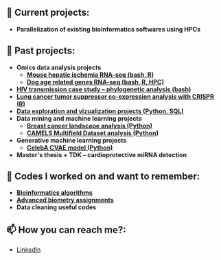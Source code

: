 <h2>🚀 Current projects:</h2>
<ul>
  <li><strong>Parallelization of existing bioinformatics softwares using HPCs</strong></li>
</ul>

<h2>📂 Past projects:</h2>
<ul>

  <li>
      <strong>Omics data analysis projects</strong>
      <ul>
        <li>
          <a href="https://github.com/alvirag/Omics-analysis-mouse-hepatic-IR/tree/main" target="_blank">
            <strong>Mouse hepatic ischemia RNA-seq (bash, R)</strong>
          </a>
        </li>
        <li>
          <a href="https://github.com/alvirag/Omics-analysis-dog-samples-RNA-seq" target="_blank">
            <strong>Dog age related genes RNA-seq (bash, R, HPC)</strong>
          </a>
        </li>
      </ul>
    </li>


  
  <li>
    <a href="https://github.com/alvirag/HIV-sequence-alignment-project" target="_blank">
      <strong>HIV transmission case study – phylogenetic analysis (bash) </strong>
    </a>
  </li>
  <li>
    <a href="https://github.com/alvirag/Lung-cancer-tumor-supressor-co-expression-project" target="_blank">
      <strong>Lung cancer tumor suppressor co-expression analysis with CRISPR (R)</strong>
    </a>
  </li>
  <li>
    <a href="https://github.com/alvirag/Data-exploration-and-vizualization" target="_blank">
      <strong>Data exploration and vizualization projects (Python, SQL)</strong>
    </a>
  </li>

  
  <li>
    <strong>Data mining and machine learning projects</strong>
    <ul>
      <li>
        <a href="https://github.com/alvirag/Breast-cancer-proteom-landscape-project" target="_blank">
          <strong>Breast cancer landscape analysis (Python)</strong>
        </a>
      </li>
      <li>
        <a href="https://github.com/alvirag/CDM-project" target="_blank">
          <strong>CAMELS Multifield Dataset analysis (Python)</strong>
        </a>
      </li>
    </ul>
  </li>

  <li>
    <strong>Generative machine learning projects</strong>
    <ul>
      <li>
        <a href="https://github.com/alvirag/celebA-CVAE-project" target="_blank">
          <strong>CelebA CVAE model (Python)</strong>
        </a>
      </li>
    </ul>
  </li>




  


  <li><strong>Master's thesis + TDK – cardioprotective miRNA detection</strong></li>

</ul>





<h2>🧩 Codes I worked on and want to remember:</h2>
<ul>
  <li>
    <a href="https://github.com/alvirag/Bioinformatics-algorithms/tree/main" target="_blank">
      <strong>Bioinformatics algorithms</strong>
    </a>
  </li>
  <li>
    <a href="https://github.com/alvirag/Advanced-biometry" target="_blank">
      <strong>Advanced biometry assignments</strong>
    </a>
  </li>

  <li><strong>Data cleaning useful codes</strong></li>
</ul>


<h2>📫 How you can reach me?:</h2>
<ul>
  <li><a href="https://www.linkedin.com/in/virag-antal/" target="_blank">LinkedIn</a></li>
</ul>
<!--
**joshmadakor1/joshmadakor1** is a ✨ _special_ ✨ repository because its `README.md` (this file) appears on your GitHub profile.

Here are some ideas to get you started:

- 🔭 I’m currently working on ...
- 🌱 I’m currently learning ...
- 👯 I’m looking to collaborate on ...
- 🤔 I’m looking for help with ...
- 💬 Ask me about ...
- 📫 How to reach me: ...
- 😄 Pronouns: ...
- ⚡ Fun fact: ...
-->
